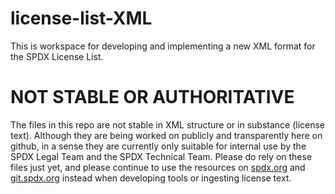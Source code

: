 # license-list-XML
This is workspace for developing and implementing a new XML format for the SPDX License List.

# NOT STABLE OR AUTHORITATIVE
The files in this repo are not stable in XML structure or in substance (license text). Although they are being worked on publicly and transparently here on github, in a sense they are currently only suitable for internal use by the SPDX Legal Team and the SPDX Technical Team. Please do rely on these files just yet, and please continue to use the resources on [spdx.org](https://spdx.org/) and [git.spdx.org](http://git.spdx.org/?p=license-list.git;a=tree) instead when developing tools or ingesting license text.
